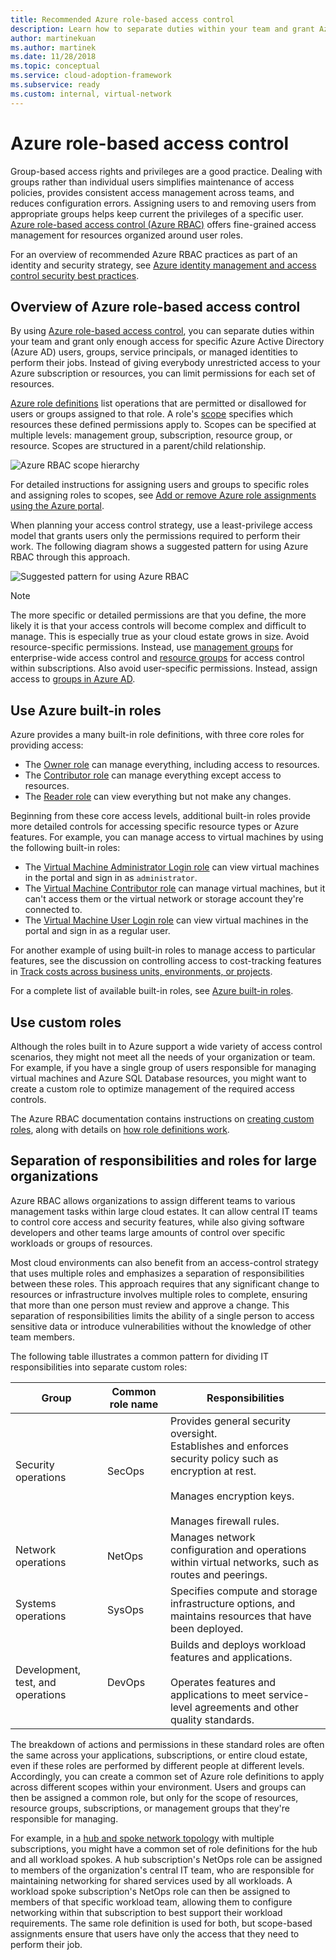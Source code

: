 ```yaml
---
title: Recommended Azure role-based access control
description: Learn how to separate duties within your team and grant Azure role-based access control so that users and groups can perform their jobs.
author: martinekuan
ms.author: martinek
ms.date: 11/28/2018
ms.topic: conceptual
ms.service: cloud-adoption-framework
ms.subservice: ready
ms.custom: internal, virtual-network
---
```


# Azure role-based access control

Group-based access rights and privileges are a good practice. Dealing with groups rather than individual users simplifies maintenance of access policies, provides consistent access management across teams, and reduces configuration errors. Assigning users to and removing users from appropriate groups helps keep current the privileges of a specific user. [Azure role-based access control (Azure RBAC)](/azure/role-based-access-control/overview) offers fine-grained access management for resources organized around user roles.

For an overview of recommended Azure RBAC practices as part of an identity and security strategy, see [Azure identity management and access control security best practices](/azure/security/fundamentals/identity-management-best-practices#use-role-based-access-control).

## Overview of Azure role-based access control

By using [Azure role-based access control](/azure/role-based-access-control/overview), you can separate duties within your team and grant only enough access for specific Azure Active Directory (Azure AD) users, groups, service principals, or managed identities to perform their jobs. Instead of giving everybody unrestricted access to your Azure subscription or resources, you can limit permissions for each set of resources.

[Azure role definitions](/azure/role-based-access-control/role-definitions) list operations that are permitted or disallowed for users or groups assigned to that role. A role's [scope](/azure/role-based-access-control/overview#scope) specifies which resources these defined permissions apply to. Scopes can be specified at multiple levels: management group, subscription, resource group, or resource. Scopes are structured in a parent/child relationship.

![Azure RBAC scope hierarchy](../../_images/azure-best-practices/rbac-scope.png)

For detailed instructions for assigning users and groups to specific roles and assigning roles to scopes, see [Add or remove Azure role assignments using the Azure portal](/azure/role-based-access-control/role-assignments-portal).

When planning your access control strategy, use a least-privilege access model that grants users only the permissions required to perform their work. The following diagram shows a suggested pattern for using Azure RBAC through this approach.

![Suggested pattern for using Azure RBAC](../../_images/azure-best-practices/rbac-least-privilege.png)

> [!NOTE]
> The more specific or detailed permissions are that you define, the more likely it is that your access controls will become complex and difficult to manage. This is especially true as your cloud estate grows in size. Avoid resource-specific permissions. Instead, use [management groups](/azure/governance/management-groups/) for enterprise-wide access control and [resource groups](/azure/azure-resource-manager/management/overview#resource-groups) for access control within subscriptions. Also avoid user-specific permissions. Instead, assign access to [groups in Azure AD](/azure/active-directory/fundamentals/active-directory-manage-groups).

## Use Azure built-in roles

Azure provides a many built-in role definitions, with three core roles for providing access:

- The [Owner role](/azure/role-based-access-control/built-in-roles#owner) can manage everything, including access to resources.
- The [Contributor role](/azure/role-based-access-control/built-in-roles#contributor) can manage everything except access to resources.
- The [Reader role](/azure/role-based-access-control/built-in-roles#reader) can view everything but not make any changes.

Beginning from these core access levels, additional built-in roles provide more detailed controls for accessing specific resource types or Azure features. For example, you can manage access to virtual machines by using the following built-in roles:

- The [Virtual Machine Administrator Login role](/azure/role-based-access-control/built-in-roles#virtual-machine-administrator-login) can view virtual machines in the portal and sign in as `administrator`.
- The [Virtual Machine Contributor role](/azure/role-based-access-control/built-in-roles#virtual-machine-contributor) can manage virtual machines, but it can't access them or the virtual network or storage account they're connected to.
- The [Virtual Machine User Login role](/azure/role-based-access-control/built-in-roles#virtual-machine-user-login) can view virtual machines in the portal and sign in as a regular user.

For another example of using built-in roles to manage access to particular features, see the discussion on controlling access to cost-tracking features in [Track costs across business units, environments, or projects](../azure-best-practices/track-costs.md#provide-the-right-level-of-cost-access).

For a complete list of available built-in roles, see [Azure built-in roles](/azure/role-based-access-control/built-in-roles).

## Use custom roles

Although the roles built in to Azure support a wide variety of access control scenarios, they might not meet all the needs of your organization or team. For example, if you have a single group of users responsible for managing virtual machines and Azure SQL Database resources, you might want to create a custom role to optimize management of the required access controls.

The Azure RBAC documentation contains instructions on [creating custom roles](/azure/role-based-access-control/custom-roles), along with details on [how role definitions work](/azure/role-based-access-control/role-definitions).

## Separation of responsibilities and roles for large organizations

Azure RBAC allows organizations to assign different teams to various management tasks within large cloud estates. It can allow central IT teams to control core access and security features, while also giving software developers and other teams large amounts of control over specific workloads or groups of resources.

Most cloud environments can also benefit from an access-control strategy that uses multiple roles and emphasizes a separation of responsibilities between these roles. This approach requires that any significant change to resources or infrastructure involves multiple roles to complete, ensuring that more than one person must review and approve a change. This separation of responsibilities limits the ability of a single person to access sensitive data or introduce vulnerabilities without the knowledge of other team members.

The following table illustrates a common pattern for dividing IT responsibilities into separate custom roles:

| Group | Common role name | Responsibilities |
| --- | --- | --- |
| Security operations | SecOps | Provides general security oversight. <br> Establishes and enforces security policy such as encryption at rest. <br><br> Manages encryption keys. <br><br> Manages firewall rules. |
| Network operations | NetOps | Manages network configuration and operations within virtual networks, such as routes and peerings. |
| Systems operations | SysOps | Specifies compute and storage infrastructure options, and maintains resources that have been deployed. |
| Development, test, and operations | DevOps | Builds and deploys workload features and applications. <br><br> Operates features and applications to meet service-level agreements and other quality standards. |

The breakdown of actions and permissions in these standard roles are often the same across your applications, subscriptions, or entire cloud estate, even if these roles are performed by different people at different levels. Accordingly, you can create a common set of Azure role definitions to apply across different scopes within your environment. Users and groups can then be assigned a common role, but only for the scope of resources, resource groups, subscriptions, or management groups that they're responsible for managing.

For example, in a [hub and spoke network topology](../azure-best-practices/hub-spoke-network-topology.md) with multiple subscriptions, you might have a common set of role definitions for the hub and all workload spokes. A hub subscription's NetOps role can be assigned to members of the organization's central IT team, who are responsible for maintaining networking for shared services used by all workloads. A workload spoke subscription's NetOps role can then be assigned to members of that specific workload team, allowing them to configure networking within that subscription to best support their workload requirements. The same role definition is used for both, but scope-based assignments ensure that users have only the access that they need to perform their job.
